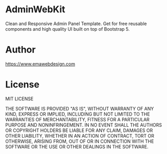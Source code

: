 # AdminWebKit

Clean and Responsive Admin Panel Template. Get for free reusable components and high quality UI built on top of Bootstrap 5.

# Author

https://www.emawebdesign.com

# License

MIT LICENSE

THE SOFTWARE IS PROVIDED "AS IS", WITHOUT WARRANTY OF ANY KIND, EXPRESS OR IMPLIED, INCLUDING BUT NOT LIMITED TO THE WARRANTIES OF MERCHANTABILITY, FITNESS FOR A PARTICULAR PURPOSE AND NONINFRINGEMENT. IN NO EVENT SHALL THE AUTHORS OR COPYRIGHT HOLDERS BE LIABLE FOR ANY CLAIM, DAMAGES OR OTHER LIABILITY, WHETHER IN AN ACTION OF CONTRACT, TORT OR OTHERWISE, ARISING FROM, OUT OF OR IN CONNECTION WITH THE SOFTWARE OR THE USE OR OTHER DEALINGS IN THE SOFTWARE.
